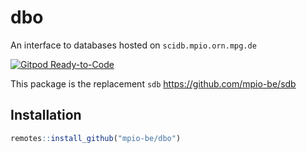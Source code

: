 # dbo
An interface to databases hosted on `scidb.mpio.orn.mpg.de`


[![Gitpod Ready-to-Code](https://img.shields.io/badge/Gitpod-Ready--to--Code-blue?logo=gitpod)](https://gitpod.io/from-referrer/)

This package is the replacement `sdb` https://github.com/mpio-be/sdb


Installation
------------

``` r
remotes::install_github("mpio-be/dbo")
```

